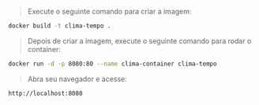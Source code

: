 > Execute o seguinte comando para criar a imagem:
```bash
docker build -t clima-tempo .
```
> Depois de criar a imagem, execute o seguinte comando para rodar o container:
```bash
docker run -d -p 8080:80 --name clima-container clima-tempo
```
> Abra seu navegador e acesse:
```bash
http://localhost:8080
```